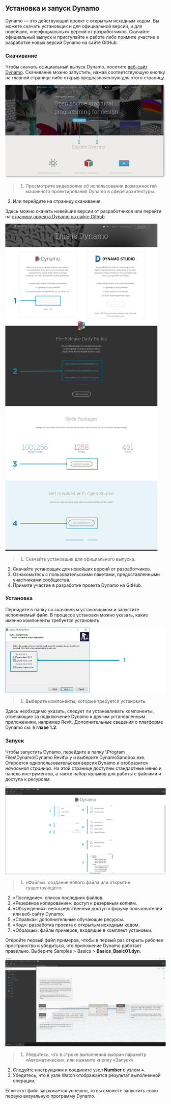 

## Установка и запуск Dynamo

Dynamo — это действующий проект с открытым исходным кодом. Вы можете скачать установщик и для официальной версии, и для новейших, «неофициальных» версий от разработчиков. Скачайте официальный выпуск и приступайте к работе либо примите участие в разработке новых версий Dynamo на сайте GitHub.

### Скачивание

Чтобы скачать официальный выпуск Dynamo, посетите [веб-сайт Dynamo](http://dynamobim.com/). Скачивание можно запустить, нажав соответствующую кнопку на главной странице либо открыв предназначенную для этого страницу.

![Главная страница веб-сайта](images/2-1/01-DynamoHomepage.jpg)

> 1. Просмотрите видеоролик об использовании возможностей машинного проектирования Dynamo в сфере архитектуры.
2. Или перейдите на страницу скачивания.

Здесь можно скачать новейшие версии от разработчиков или перейти на [страницу проекта Dynamo на сайте Github](https://github.com/DynamoDS/Dynamo).

![Страница скачивания на веб-сайте](images/2-1/02-DynamoDownload.jpg)

> 1. Скачайте установщик для официального выпуска.
2. Скачайте установщик для новейших версий от разработчиков.
3. Ознакомьтесь с пользовательскими пакетами, предоставленными участниками сообщества.
4. Примите участие в разработке проекта Dynamo на GitHub.

### Установка

Перейдите в папку со скачанным установщиком и запустите исполняемый файл. В процессе установки можно указать, какие именно компоненты требуется установить.

![Окно настройки](images/2-1/03-InstallSetup.jpg)

> 1. Выберите компоненты, которые требуется установить.

Здесь необходимо указать, следует ли устанавливать компоненты, отвечающие за подключение Dynamo к другим установленным приложениям, например Revit. Дополнительные сведения о платформе Dynamo см. в **главе 1.2**.

### Запуск

Чтобы запустить Dynamo, перейдите в папку \Program Files\Dynamo\Dynamo Revit\x.y и выберите DynamoSandbox.exe. Откроется однопользовательская версия Dynamo и отобразится *начальная страница*. На этой странице доступны стандартные меню и панель инструментов, а также набор ярлыков для работы с файлами и доступа к ресурсам.

![Начальная страница Dynamo](images/2-1/04-DynamoStartpage.jpg)

> 1. «Файлы»: создание нового файла или открытие существующего.
2. «Последние»: список последних файлов.
3. «Резервное копирование»: доступ к резервным копиям.
4. «Обсуждения»: непосредственный доступ к форуму пользователей или веб-сайту Dynamo.
5. «Справка»: дополнительные обучающие ресурсы.
6. «Код»: разработка проекта с открытым исходным кодом.
7. «Образцы»: файлы примеров, входящие в комплект установки.

Откройте первый файл примеров, чтобы в первый раз открыть рабочее пространство и убедиться, что приложение Dynamo работает правильно. Выберите Samples > Basics > **Basics_Basic01.dyn**.

![ТРЕБУЕТСЯ ОБНОВИТЬ — Basics_Basic01](images/2-1/05-Basics_Basic01.jpg)

> 1. Убедитесь, что в строке выполнения выбран параметр «Автоматически», или нажмите кнопку «Запуск».
2. Следуйте инструкциям и соедините узел **Number** с узлом **+**.
3. Убедитесь, что в узле Watch отображается результат выполненной операции.

Если этот файл загружается успешно, то вы сможете запустить свою первую визуальную программу Dynamo.

